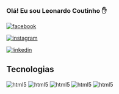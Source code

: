 ### Olá! Eu sou Leonardo Coutinho ✋

[![facebook](https://img.shields.io/badge/Facebook-1877F2?style=for-the-badge&logo=facebook&logoColor=white)](https://www.facebook.com/leonardo.maier1)

[![instagram](https://img.shields.io/badge/Instagram-E4405F?style=for-the-badge&logo=instagram&logoColor=white)](https://www.instagram.com/leonardomaierc/)

[![linkedin](https://img.shields.io/badge/LinkedIn-0077B5?style=for-the-badge&logo=linkedin&logoColor=whit)](https://www.linkedin.com/in/leonardo-coutinho-30a60120a/)

## Tecnologias

<div style="display: inline_block">
    <img alt="html5" src="https://img.shields.io/badge/HTML5-E34F26?style=for-the-badge&logo=html5&logoColor=white" align="center">
    <img alt="html5" src="https://img.shields.io/badge/CSS3-1572B6?style=for-the-badge&logo=css3&logoColor=white" align="center">
    <img alt="html5" src="https://img.shields.io/badge/PHP-777BB4?style=for-the-badge&logo=php&logoColor=white" align="center">
    <img alt="html5" src="https://img.shields.io/badge/JavaScript-F7DF1E?style=for-the-badge&logo=javascript&logoColor=black" align="center">
    <img alt="html5" src="https://img.shields.io/badge/Laravel-FF2D20?style=for-the-badge&logo=laravel&logoColor=white" align="center">
</div>
